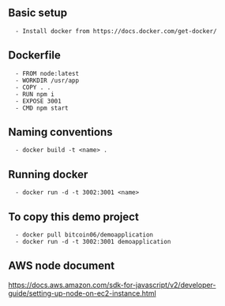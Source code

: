 ## Basic setup

      - Install docker from https://docs.docker.com/get-docker/

## Dockerfile

      - FROM node:latest
      - WORKDIR /usr/app
      - COPY . .
      - RUN npm i
      - EXPOSE 3001
      - CMD npm start

## Naming conventions

      - docker build -t <name> .

## Running docker

      - docker run -d -t 3002:3001 <name>

## To copy this demo project

      - docker pull bitcoin06/demoapplication
      - docker run -d -t 3002:3001 demoapplication

## AWS node document

https://docs.aws.amazon.com/sdk-for-javascript/v2/developer-guide/setting-up-node-on-ec2-instance.html
